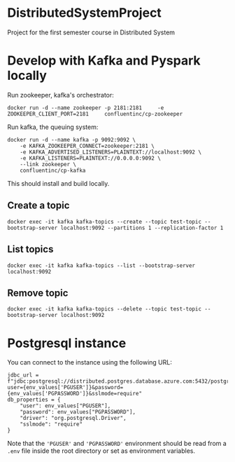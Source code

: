 # DistributedSystemProject
Project for the first semester course in Distributed System 


# Develop with Kafka and Pyspark locally 

Run zookeeper, kafka's orchestrator: 
```
docker run -d --name zookeeper -p 2181:2181     -e ZOOKEEPER_CLIENT_PORT=2181     confluentinc/cp-zookeeper
```

Run kafka, the queuing system: 

```
docker run -d --name kafka -p 9092:9092 \
    -e KAFKA_ZOOKEEPER_CONNECT=zookeeper:2181 \
    -e KAFKA_ADVERTISED_LISTENERS=PLAINTEXT://localhost:9092 \
    -e KAFKA_LISTENERS=PLAINTEXT://0.0.0.0:9092 \
    --link zookeeper \
    confluentinc/cp-kafka

```

This should install and build locally.

## Create a topic 

```
docker exec -it kafka kafka-topics --create --topic test-topic --bootstrap-server localhost:9092 --partitions 1 --replication-factor 1
```

## List topics 

```
docker exec -it kafka kafka-topics --list --bootstrap-server localhost:9092
```

## Remove topic 

```
docker exec -it kafka kafka-topics --delete --topic test-topic --bootstrap-server localhost:9092
```

# Postgresql instance 

You can connect to the instance using the following URL: 

```
jdbc_url = f"jdbc:postgresql://distributed.postgres.database.azure.com:5432/postgres?user={env_values['PGUSER']}&password={env_values['PGPASSWORD']}&sslmode=require"
db_properties = {
    "user": env_values["PGUSER"],
    "password": env_values["PGPASSWORD"],
    "driver": "org.postgresql.Driver",
    "sslmode": "require"
}
```

Note that the `'PGUSER'` and `'PGPASSWORD'` environment should be read from a `.env` file inside the root directory or set as environment variables.
